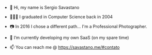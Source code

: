 - 👋 Hi, my name is Sergio Savastano

- 👨🏻‍🎓 I graduated in Computer Science back in 2004
- 📷 In 2016 I chose a different path... I'm a Professional Photographer.
- 🌱 I’m currently developing my own SaaS (on my spare time)
- 📫 You can reach me @ https://savastano.me/#contato

<!---
ssavasta/ssavasta is a ✨ special ✨ repository because its `README.md` (this file) appears on your GitHub profile.
You can click the Preview link to take a look at your changes.
--->
